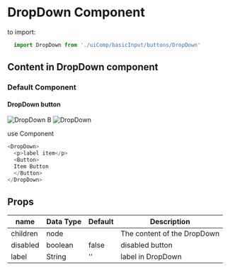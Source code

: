 # DropDown Component

to import:
```js
  import DropDown from './uiComp/basicInput/buttons/DropDown'
```

## Content in DropDown component

### Default Component

#### DropDown button

![DropDown B](https://i.ibb.co/db1LRQr/Captura-de-Pantalla-2019-10-23-a-la-s-11-45-04.png)
![DropDown](https://i.ibb.co/52b11rK/Captura-de-Pantalla-2019-10-23-a-la-s-11-48-34.png)

use Component
```js
<DropDown>
  <p>label item</p>
  <Button>
  Item Button
  </Button>
</DropDown>
```
## Props

name | Data Type  | Default  | Description
--|---|---|--
children  | node  |   | The content of the DropDown
disabled  | boolean  | false  | disabled button
label  | String  | '' | label in DropDown
